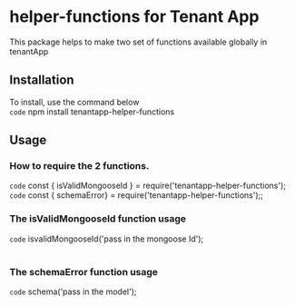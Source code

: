 # helper-functions for Tenant App
This package helps to make two set of functions available globally in tenantApp

## Installation
To install, use the command below<br>
`code` npm install tenantapp-helper-functions

## Usage
### How to require the 2 functions.
`code` const { isValidMongooseId } = require('tenantapp-helper-functions');<br>
`code` const { schemaError} = require('tenantapp-helper-functions');;

### The isValidMongooseId function usage
`code` isvalidMongooseId('pass in the mongoose Id');<br><br>

### The schemaError function usage
`code` schema('pass in the model');<br><br>